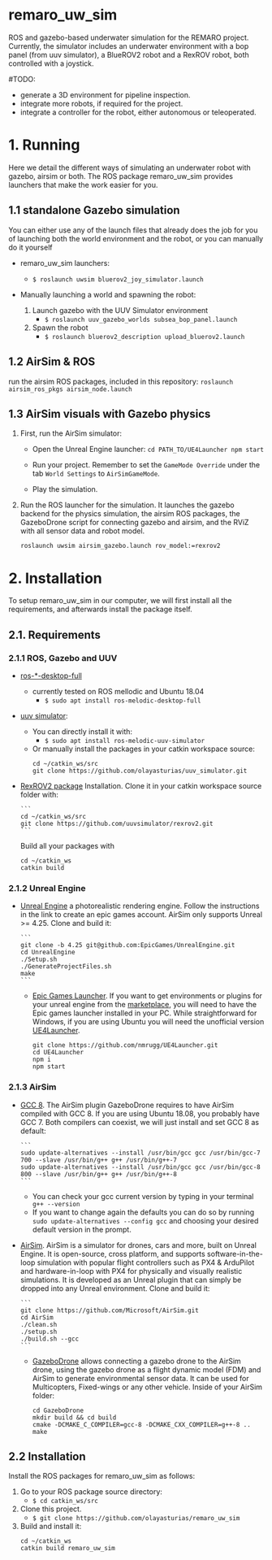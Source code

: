 # remaro_uw_sim
ROS and gazebo-based underwater simulation for the REMARO project.
Currently, the simulator includes an underwater environment with a bop panel (from uuv simulator), a BlueROV2 robot and a RexROV robot, both controlled with a joystick.

#TODO: 

- generate a 3D environment for pipeline inspection.
- integrate more robots, if required for the project.
- integrate a controller for the robot, either autonomous or teleoperated.

# 1. Running #
Here we detail the different ways of simulating an underwater robot with gazebo, airsim or both. The ROS package remaro_uw_sim provides launchers that make the work easier for you.

## 1.1 standalone Gazebo simulation
You can either use any of the launch files that already does the job for you of launching both the world environment and the robot, or you can manually do it yourself

- remaro_uw_sim launchers:
    - `$ roslaunch uwsim bluerov2_joy_simulator.launch`

- Manually launching a world and spawning the robot:
    1. Launch gazebo with the UUV Simulator environment 
       - `$ roslaunch uuv_gazebo_worlds subsea_bop_panel.launch`
    2. Spawn the robot
       - `$ roslaunch bluerov2_description upload_bluerov2.launch`  

## 1.2 AirSim & ROS

run the airsim ROS packages, included in this repository:
      ```
      roslaunch airsim_ros_pkgs airsim_node.launch
      ```

## 1.3 AirSim visuals with Gazebo physics

1. First, run the AirSim simulator:

   - Open the Unreal Engine launcher:
         ```
         cd PATH_TO/UE4Launcher
         npm start
         ```
   - Run your project. Remember to set the `GameMode Override` under the tab `World Settings` to `AirSimGameMode`.

   - Play the simulation.

2. Run the ROS launcher for the simulation. It launches the gazebo backend for the physics simulation, the airsim ROS packages, the GazeboDrone script for connecting gazebo and airsim, and the RViZ with all sensor data and robot model.

      ```
      roslaunch uwsim airsim_gazebo.launch rov_model:=rexrov2
      ```


   
# 2. Installation     

To setup remaro_uw_sim in our computer, we will first install all the requirements, and afterwards install the package itself.

## 2.1. Requirements

### 2.1.1 ROS, Gazebo and UUV
- [ros-\*-desktop-full](http://wiki.ros.org/ROS/Installation)
  - currently tested on ROS mellodic and Ubuntu 18.04
     - `$ sudo apt install ros-melodic-desktop-full`
- [uuv simulator](https://uuvsimulator.github.io/):
   - You can directly install it with:
      - `$ sudo apt install ros-melodic-uuv-simulator`
   - Or manually install the packages in your catkin workspace source:
      ```
      cd ~/catkin_ws/src
      git clone https://github.com/olayasturias/uuv_simulator.git
      ```
   
- [RexROV2 package](https://github.com/uuvsimulator/rexrov2) Installation. Clone it in your catkin workspace source folder with:

      ```
      cd ~/catkin_ws/src
      git clone https://github.com/uuvsimulator/rexrov2.git
      ```

   Build all your packages with

   ```
   cd ~/catkin_ws
   catkin build
   ```
### 2.1.2 Unreal Engine
- [Unreal Engine](https://docs.unrealengine.com/4.27/en-US/SharingAndReleasing/Linux/BeginnerLinuxDeveloper/SettingUpAnUnrealWorkflow/) a photorealistic rendering engine. 
Follow the instructions in the link to create an epic games account. AirSim only supports Unreal >= 4.25. Clone and build it: 

      ```
      git clone -b 4.25 git@github.com:EpicGames/UnrealEngine.git
      cd UnrealEngine
      ./Setup.sh
      ./GenerateProjectFiles.sh
      make
      ```
   - [Epic Games Launcher](https://www.epicgames.com/store/en-US/download). If you want to get environments or plugins for your unreal engine from the [marketplace](https://www.unrealengine.com/marketplace/en-US/store), you will need to have the Epic games launcher installed in your PC. While straightforward for Windows, if you are using Ubuntu you will need the unofficial version [UE4Launcher](https://github.com/nmrugg/UE4Launcher). 

      ```
      git clone https://github.com/nmrugg/UE4Launcher.git
      cd UE4Launcher
      npm i
      npm start
      ```

### 2.1.3 AirSim
- [GCC 8](https://askubuntu.com/questions/1028601/install-gcc-8-only-on-ubuntu-18-04). The AirSim plugin GazeboDrone requires to have AirSim compiled with GCC 8. If you are using Ubuntu 18.08, you probably have GCC 7. Both compilers can coexist, we will just install and set GCC 8 as default:

      ```
      sudo update-alternatives --install /usr/bin/gcc gcc /usr/bin/gcc-7 700 --slave /usr/bin/g++ g++ /usr/bin/g++-7
      sudo update-alternatives --install /usr/bin/gcc gcc /usr/bin/gcc-8 800 --slave /usr/bin/g++ g++ /usr/bin/g++-8
      ```
   - You can check your gcc current version by typing in your terminal ` g++ --version`
   - If you want to change again the defaults you can do so by running  ` sudo update-alternatives --config gcc` and choosing your desired default version in the prompt.
- [AirSim](https://microsoft.github.io/AirSim/build_linux/). AirSim is a simulator for drones, cars and more, built on Unreal Engine. It is open-source, cross platform, and supports software-in-the-loop simulation with popular flight controllers such as PX4 & ArduPilot and hardware-in-loop with PX4 for physically and visually realistic simulations. It is developed as an Unreal plugin that can simply be dropped into any Unreal environment. 
Clone and build it:

      ```
      git clone https://github.com/Microsoft/AirSim.git
      cd AirSim
      ./clean.sh
      ./setup.sh
      ./build.sh --gcc
      ```
   - [GazeboDrone](https://microsoft.github.io/AirSim/gazebo_drone/) allows connecting a gazebo drone to the AirSim drone, using the gazebo drone as a flight dynamic model (FDM) and AirSim to generate environmental sensor data. It can be used for Multicopters, Fixed-wings or any other vehicle. Inside of your AirSim folder:

      ```
      cd GazeboDrone
      mkdir build && cd build
      cmake -DCMAKE_C_COMPILER=gcc-8 -DCMAKE_CXX_COMPILER=g++-8 ..
      make
      ```  


## 2.2 Installation

Install the ROS packages for remaro_uw_sim as follows:

 1. Go to your ROS package source directory:
    - `$ cd catkin_ws/src`
 2. Clone this project.
    - `$ git clone https://github.com/olayasturias/remaro_uw_sim`
 3. Build and install it:
      ```
      cd ~/catkin_ws
      catkin build remaro_uw_sim
      ```